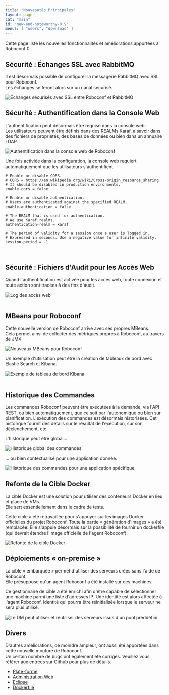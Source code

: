 ```yaml
---
title: "Nouveautés Principales"
layout: page
cat: "main"
id: "new-and-noteworthy-0.9"
menus: [ "users", "download" ]
---
```


Cette page liste les nouvelles fonctionnalités et améliorations apportées à Roboconf 0..


## Sécurité : Échanges SSL avec RabbitMQ

Il est désormais possible de configurer la messagerie RabbitMQ avec SSL pour Roboconf.  
Les échanges se feront alors sur un canal sécurisé.

<img src="/resources/img/nn-0.9-rabbitmq-over-ssl.png" alt="Échanges sécurisés avec SSL entre Roboconf et RabbitMQ" class="gs" />


## Sécurité : Authentification dans la Console Web

L'authentification peut désormais être requise dans la console web.  
Les utilisateurs peuvent être définis dans des REALMs Karaf, à savoir dans des fichiers
de propriétés, des bases de données ou bien dans un annuaire LDAP.

<img src="/resources/img/nn-0.9-authentication-in-the-web-console.png" alt="Authentification dans la console web de Roboconf" class="gs" />

Une fois activiée dans la configuration,
la console web requiert automatiquement que les utilisateurs s'authentifient.

```properties
# Enable or disable CORS.
# CORS = https://en.wikipedia.org/wiki/Cross-origin_resource_sharing
# It should be disabled in production environments.
enable-cors = false

# Enable or disable authentication.
# Users are authenticated against the specified REALM.
enable-authentication = false

# The REALM that is used for authentication.
# We use Karaf realms.
authentication-realm = karaf

# The period of validity for a session once a user is logged in.
# Expressed in seconds. Use a negative value for infinite validity.
session-period = -1
```

<br />



## Sécurité : Fichiers d'Audit pour les Accès Web

Quand l'authentification est activée pour les accès web, toute connexion
et toute action sont tracées à des fins d'audit.

<img src="/resources/img/nn-0.9-audit-files.png" alt="Log des accès web" class="gs" />
<br /><br />


## MBeans pour Roboconf

Cette nouvelle version de Roboconf arrive avec ses propres MBeans.  
Cela permet ainsi de collecter des métriques propres à Roboconf, au travers de JMX.

<img src="/resources/img/nn-0.9-new-mbeans.png" alt="Nouveaux MBeans pour Roboconf" class="gs" />

Un exemple d'utilisation peut être la création de tableaux de bord avec Elastic Search et Kibana.

<img src="/resources/img/nn-0.9-kibana-dashboard-example.png" alt="Exemple de tableau de bord Kibana" class="gs" />
<br /><br />


## Historique des Commandes

Les commandes Roboconf peuvent être exécutées à la demande, via l'API REST, ou bien automatiquement,
que ce soit par l'autonomique ou bien sur planification. L'exécution des commandes est désormais
historisées. Cet historique fournit des détails sur le résultat de l'exécution, sur son déclenchement, etc.

L'historique peut être global...

<img src="/resources/img/nn-0.9-global-commands-history.png" alt="Historique global des commandes" class="gs" />

... ou bien contextualisé pour une application donnée.

<img src="/resources/img/nn-0.9-commands-history-for-an-application.png" alt="Historique des commandes pour une application spécifique" class="gs" />


## Refonte de la Cible Docker

La cible Docker est une solution pour utiliser des conteneurs Docker en lieu et place de VMs.  
Elle sert essentiellement dans le cadre de tests.

Cette cible a été retravaillée pour s'appuyer sur les images Docker officielles du projet Roboconf. Toute la
partie « génération d'images » a été remplacée. Elle s'appuie désormais sur la possibilité de fournir un dockerfile
(qui devrait étendre l'image officielle de l'agent Roboconf).

<img src="/resources/img/nn-0.9-docker-target-v2.png" alt="Refonte de la cible Docker" class="gs" />


## Déploiements « on-premise »

La cible « embarquée » permet d'utiliser des serveurs créés sans l'aide de Roboconf.  
Elle présuppose qu'un agent Roboconf a été installé sur ces machines.

Ce gestionnaire de cible a été enrichi afin d'être capable de sélectionner une machine parmi
une liste d'adresses IP. Une identité est alors affectée à l'agent Roboconf, identité qui pourra
être réinitialisée lorsque le serveur ne sera plus utilisé.

<img src="/resources/img/nn-0.9-on-premise-hosts--fr.png" alt="Le DM peut utiliser et réutiliser des serveurs issus d'un pool préddéfini" class="gs" />


## Divers

D'autres améliorations, de moindre ampleur, ont aussi été apportées dans cette nouvelle mouture de Roboconf.  
Un certain nombre de bugs ont également été corrigés. Veuillez vous référer aux entrées sur Github pour plus de détails.

* [Plate-forme](https://github.com/roboconf/roboconf-platform/issues?utf8=%E2%9C%93&q=milestone%3A0.9)
* [Administration Web](https://github.com/roboconf/roboconf-web-administration/issues?utf8=%E2%9C%93&q=milestone%3A0.9)
* [Eclipse](https://github.com/roboconf/roboconf-eclipse/issues?q=milestone%3A0.9)
* [Dockerfile](https://github.com/roboconf/roboconf-dockerfile/issues?q=milestone%3A0.9)
